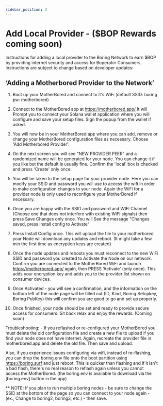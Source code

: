 ```yaml
---
sidebar_position: 3
---
```


# Add Local Provider - ($BOP Rewards coming soon)

Instructions for adding a local provider to the Boring Network to earn $BOP by providing internet security and access for Boperator Consumers. Instructions are subject to change based on developer updates:

## ‘Adding a Motherbored Provider to the Network’

1. Boot up your MotherBored and connect to it's WiFi (default SSID: boring pw: motherbored)

1. Connect to the MotherBored app at <https://motherbored.app/> It will Prompt you to connect your Solana wallet application where you will configure and save your setup files. Sign the popup from the wallet if asked.

1. You will now be in your MotherBored app where you can add, remove or change your MotherBored configuration files as necessary. Choose 'Add Motherbored Provider'.

1. On the next screen you will see "NEW PROVIDER PEER" and a randomized name will be generated for your node. You can change it if you like but the default is usually fine. Confirm the 'local' box is checked and press 'Create' only once.

5. You will be taken to the setup page for your provider node. Here you can modify your SSID and password you will use to access the wifi in order to make configuration changes to your node. Again the WiFi for a provider node is only used to reconfigure your MotherBored if necessary.

6. Once you are happy with the SSID and password and WIFI Channel (Choose one that does not interfere with existing WiFi signals) then press Save Changes only once. You will See the message "Changes saved, press install config to Activate"

7. Press Install Config once. This will upload the file to your motherbored
your Node will download any updates and reboot. (It might take a few min the first time as encryption keys are created)

2. Once the node updates and reboots you must reconnect to the new WiFi SSID and password you created to Activate the Node on our network. Confirm you are connected to the MotherBored WiFi and launch <https://motherbored.app/> again, then PRESS ‘Activate’ (only once). This adds your encryption key and adds you to the provider list shown on consumer devices.

4. Once Activated - you will see a confirmation, and the information on the bottom
 left of the node page will be filled out (ID, Kind, Boring Setupkey,
 Boring PubKey) this will confirm you are good to go and set up properly.

5. Once finished, your node should be set and ready to provide secure access for consumers. Sit back relax and enjoy the rewards. (Coming soon)

Troubleshooting: - If you reflashed or re-configured your MotherBored you must delete the old configuration file and create a new file to upload if you find your node does not have internet. Again, recreate the provider file in motherbored.app and delete the old file. Then save and upload.

Also, if you experience issues configuring via wifi, instead of re-flashing, you can drop the boring.env file onto the boot partition using <https://boring.surf> and just reboot. This is quicker than flashing and if it isn't a bad flash, there's no real reason to reflash again unless you cannot access the MotherBored.
(the boring.env is available to download via the [boring.env] button in the app)

** NOTE: If you plan to run multiple boring nodes - be sure to change the SSID at the bottom of the page so you can connect to your node again - (ex., Change to boring2, boring3, etc.) - then save.
